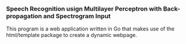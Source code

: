 <h3>Speech Recognition usign Multilayer Perceptron with Back-propagation and Spectrogram Input</h3>
This program is a web application written in Go that makes use of the html/template package to create a dynamic webpage. 
